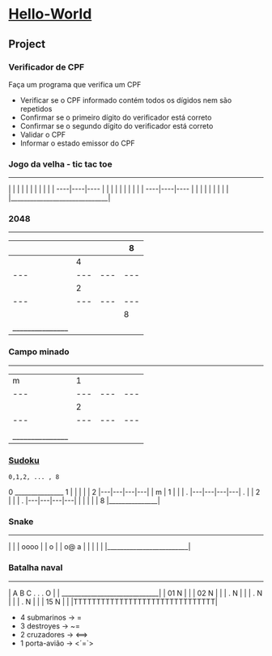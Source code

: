 # [Hello-World](https://github.com/sswellington/hello-world/tree/master/)

## Project

### Verificador de CPF
Faça um programa que verifica um CPF
* Verificar se o CPF informado contém todos os dígidos nem são repetidos
* Confirmar se o primeiro dígito do verificador está correto
* Confirmar se o segundo dígito do verificador está correto
* Validar o CPF
* Informar o estado emissor do CPF

### Jogo da velha - tic tac toe
 ______________________________
|                              | 
|           |    |             |
|           |    |             |
|       ----|----|----         |
|           |    |             |
|           |    |             |
|       ----|----|----         |
|           |    |             |
|           |    |             |
|______________________________|



### 2048
 _______________
|   |   |   | 8 |
|---|---|---|---| 
|   | 4 |   |   |
|---|---|---|---| 
|   | 2 |   |   |
|---|---|---|---| 
|   |   |   | 8 |
|_______________|

### Campo minado
 _______________
|   |   |   |   |
|---|---|---|---| 
| m | 1 |   |   |
|---|---|---|---| 
|   | 2 |   |   |
|---|---|---|---| 
|   |   |   |   |
|_______________|


### [Sudoku](https://www.youtube.com/watch?v=G_UYXzGuqvM)

	0,1,2, ... , 8 
0	 _______________
1	|   |   |   |   |
2	|---|---|---|---| 
	| m | 1 |   |   |
.	|---|---|---|---| 
.	|   | 2 |   |   |
.	|---|---|---|---| 
	|   |   |   |   |
8	|_______________|


### Snake
 _________________________
|                         | 
|  oooo                   |
|     o                   |
|     o@   a              |
|                         |
|                         |
|_________________________|


### Batalha naval
 _______________________________
|      A   B   C . . . O        |
| ______________________________|
| 01 N   |                      | 
| 02 N   |                      |
| .  N   |                      |
| .  N   |                      |
| .  N   |                      |
| 15 N   |                      |
|TTTTTTTTTTTTTTTTTTTTTTTTTTTTTTT|

* 4 submarinos  -> =  
* 3 destroyes   -> ~=
* 2 cruzadores  -> <==>
* 1 porta-avião -> <´=`>  